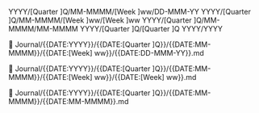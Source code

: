 YYYY/[Quarter ]Q/MM-MMMM/[Week ]ww/DD-MMM-YY
YYYY/[Quarter ]Q/MM-MMMM/[Week ]ww/[Week ]ww
YYYY/[Quarter ]Q/MM-MMMM/MM-MMMM
YYYY/[Quarter ]Q/[Quarter ]Q
YYYY/YYYY

🌱 Journal/{{DATE:YYYY}}/{{DATE:[Quarter ]Q}}/{{DATE:MM-MMMM}}/{{DATE:[Week] ww}}/{{DATE:DD-MMM-YY}}.md

🌱 Journal/{{DATE:YYYY}}/{{DATE:[Quarter ]Q}}/{{DATE:MM-MMMM}}/{{DATE:[Week] ww}}/{{DATE:[Week] ww}}.md

🌱 Journal/{{DATE:YYYY}}/{{DATE:[Quarter ]Q}}/{{DATE:MM-MMMM}}/{{DATE:MM-MMMM}}.md